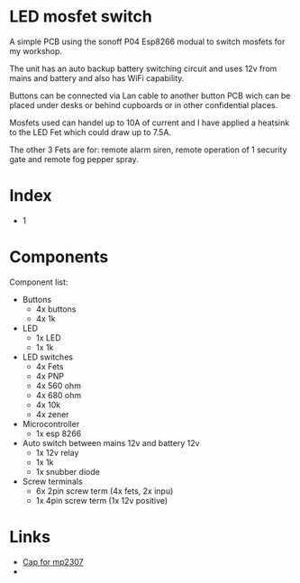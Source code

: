 # LED mosfet switch

A simple PCB using the sonoff P04 Esp8266 modual to switch mosfets for my workshop.

The unit has an auto backup battery switching circuit and uses 12v from mains and battery and also has WiFi capability.

Buttons can be connected via Lan cable to another button PCB wich can be placed under desks or behind cupboards or in other confidential places.

Mosfets used can handel up to 10A of current and I have applied a heatsink to the LED Fet which could draw up to 7.5A.

The other 3 Fets are for: remote alarm siren, remote operation of 1 security gate and remote fog pepper spray.



# Index
- 1

# Components

Component list:
- Buttons
    - 4x buttons
    - 4x 1k
- LED    
    - 1x LED
    - 1x 1k
- LED switches
    - 4x Fets
    - 4x PNP
    - 4x 560 ohm
    - 4x 680 ohm
    - 4x 10k
    - 4x zener
- Microcontroller
    - 1x esp 8266
- Auto switch between mains 12v and battery 12v
    - 1x 12v relay
    - 1x 1k
    - 1x snubber diode
- Screw terminals
    - 6x 2pin screw term (4x fets, 2x inpu)
    - 1x 4pin screw term (1x 12v positive)

# Links

- [Cap for mp2307](https://electronics.stackexchange.com/questions/595807/what-value-of-capacitor-should-i-use-with-this-mp2307-buck-regulator)
- []()
